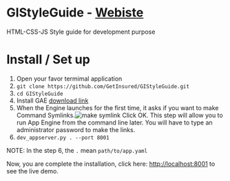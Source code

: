 GIStyleGuide - [Webiste](http://gistyleguide.appspot.com/)
============

HTML-CSS-JS Style guide for development purpose

Install / Set up
==========
1. Open your favor termimal application
2. ```git clone https://github.com/GetInsured/GIStyleGuide.git```
3. ```cd GIStyleGuide```
4. Install GAE [download link](https://cloud.google.com/appengine/downloads)
5. When the Engine launches for the first time, it asks if you want to make Command Symlinks.![make symlink](http://figures.oreilly.com/tagoreillycom20090504oreillybooks295642I_book_d1e1/figs/I_mediaobject_d1e13089-web.png)
Click OK. This step will allow you to run App Engine from the command line later. You will have to type an administrator password to make the links.
6. ```dev_appserver.py . --port 8001``` 

NOTE: In the step 6, the ```.``` mean ```path/to/app.yaml```

Now, you are complete the installation, click here: [http://localhost:8001](http://localhost:8001) to see the live demo.

